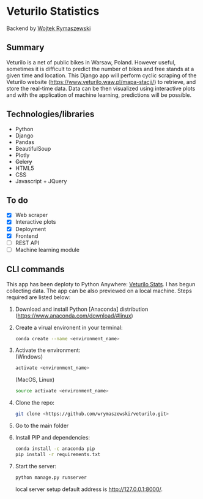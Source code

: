 # Veturilo Statistics

Backend by [Wojtek Rymaszewski](https://github.com/wrymaszewski)

## Summary
Veturilo is a net of public bikes in Warsaw, Poland. However useful, sometimes it is difficult to predict the number of bikes and free stands at a given time and location. This Django app will perform cyclic scraping of the Veturilo website (https://www.veturilo.waw.pl/mapa-stacji/) to retrieve, and store the real-time data. Data can be then visualized using interactive plots and with the application of machine learning, predictions will be possible.

## Technologies/libraries
* Python
* Django
* Pandas
* BeautifulSoup
* Plotly
* ~~Celery~~
* HTML5
* CSS
* Javascript + JQuery

## To do
- [x] Web scraper
- [x] Interactive plots
- [x] Deployment
- [x] Frontend
- [ ] REST API
- [ ] Machine learning module

## CLI commands
This app has been deploty to Python Anywhere: [Veturilo Stats](http://wrymaszewski.pythonanywhere.com).
I has begun collecting data.
The app can be also previewed on a local machine. Steps required are listed below:

1. Download and install Python [Anaconda] distribution (https://www.anaconda.com/download/#linux)
2. Create a virual environent in your terminal:
    ```bash
    conda create --name <environment_name>
    ```
    <!-- do not delete that slash below! -->
3. Activate the environment:\
    (Windows)
    ```bash
    activate <environment_name>
    ```
    (MacOS, Linux)
    ```bash
    source activate <environment_name>
    ```
4. Clone the repo:
    ```bash
    git clone <https://github.com/wrymaszewski/veturilo.git>
    ```
5. Go to the main folder

6. Install PIP and dependencies:
    ```bash
    conda install -c anaconda pip
    pip install -r requirements.txt
    ```
7. Start the server:
    ```bash
    python manage.py runserver
    ```
    local server setup default address is <http://127.0.0.1:8000/>.
